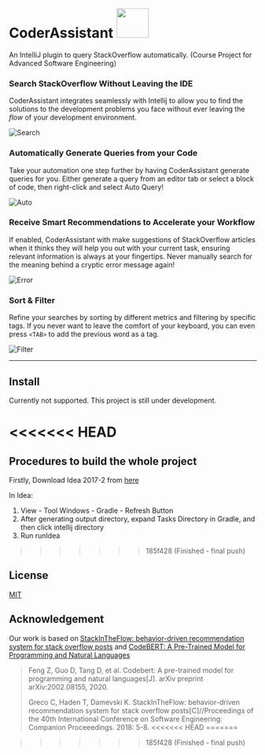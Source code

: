 # CoderAssistant <img src="https://github.com/vcu-swim-lab/stack-intheflow/blob/master/src/main/resources/icons/main.png" width="65" height="60">

An IntelliJ plugin to query StackOverflow automatically. (Course Project for Advanced Software Engineering)

### Search StackOverflow Without Leaving the IDE

CoderAssistant integrates seamlessly with Intellij to allow you to find the solutions to the development problems you face without ever leaving the *flow* of your development environment.

![Search](https://i.imgur.com/Rt5tYun.gif)

### Automatically Generate Queries from your Code

Take your automation one step further by having CoderAssistant generate queries for you. Either generate a query from an editor tab or select a block of code, then right-click and select Auto Query!

![Auto](https://i.imgur.com/yB7fH5N.gif)

### Receive Smart Recommendations to Accelerate your Workflow

If enabled, CoderAssistant with make suggestions of StackOverflow articles when it thinks they will help you out with your current task, ensuring relevant information is always at your fingertips. Never manually search for the meaning behind a cryptic error message again!

![Error](https://i.imgur.com/L9WO8OF.png)

### Sort & Filter

Refine your searches by sorting by different metrics and filtering by specific tags. If you never want to leave the comfort of your keyboard, you can even press `<TAB>` to add the previous word as a tag.

![Filter](https://i.imgur.com/NuQF2cl.gif)

********

## Install

Currently not supported. This project is still under development.

<<<<<<< HEAD
=======
## Procedures to build the whole project

Firstly, Download Idea 2017-2 from [here](https://www.jetbrains.com/idea/download/other.html)

In Idea:
1. View - Tool Windows - Gradle - Refresh Button
2. After generating output directory, expand Tasks Directory in Gradle, and then click intellij directory
3. Run runIdea


>>>>>>> 185f428 (Finished - final push)
## License

[MIT](./LICENSE)

## Acknowledgement

Our work is based on [StackInTheFlow: behavior-driven recommendation system for stack overflow posts](https://damevski.github.io/files/greco_icse18_preprint.pdf) and [CodeBERT: A Pre-Trained Model for Programming and Natural Languages](https://arxiv.org/pdf/2002.08155.pdf)

> Feng Z, Guo D, Tang D, et al. Codebert: A pre-trained model for programming and natural languages[J]. arXiv preprint arXiv:2002.08155, 2020.
>
> Greco C, Haden T, Damevski K. StackInTheFlow: behavior-driven recommendation system for stack overflow posts[C]//Proceedings of the 40th International Conference on Software Engineering: Companion Proceeedings. 2018: 5-8.
<<<<<<< HEAD
=======

>>>>>>> 185f428 (Finished - final push)
